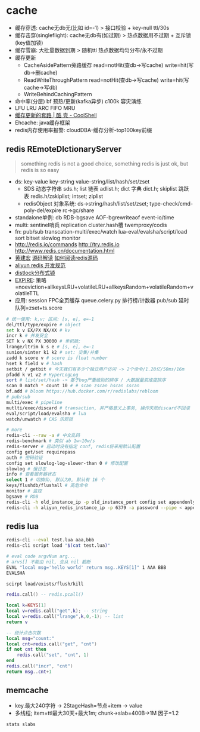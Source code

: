 # cache

- 缓存穿透: cache无db无(比如 id=-1) > 接口校验 + key-null ttl/30s
- 缓存击穿(singleflight): cache无db有(如过期) > 热点数据用不过期 + 互斥锁(key值加锁)
- 缓存雪崩: 大批量数据到期 > 随机ttl 热点数据均匀分布/永不过期
- 缓存更新
  - CacheAsidePattern旁路缓存 read=notHit(查db->写cache) write=hit(写db->删cache)
  - ReadWriteThroughPattern read=notHit(查db->写cache) write=hit(写cache->写db)
  - WriteBehindCachingPattern
- 命中率(分层) bf 预热/更新(kafka异步) c100k 容灾演练
- LFU LRU ARC FIFO MRU
- [缓存更新的套路 | 酷 壳 - CoolShell](https://coolshell.cn/articles/17416.html)
- Ehcache: java缓存框架
- redis内存使用率报警: cloudDBA-缓存分析-top100key前缀

## redis REmoteDIctionaryServer

> something redis is not a good choice, something redis is just ok, but redis is so easy

- ds: key-value key-string value-string/list/hash/set/zset
  - SDS 动态字符串 sds.h; list 链表 adlist.h; dict 字典 dict.h; skiplist 跳跃表 redis.h/zskiplist; intset; ziplist
  - redisObject 对象系统: ds->string/hash/list/set/zset; type-check/cmd-poly-del/expire rc->gc/share
- standalone单例: db RDB-bgsave AOF-bgrewriteaof event-io/time
- multi: sentinel哨兵 replication cluster.hash槽 twemproxy/codis
- fn: pub/sub transcation-multi/exec/watch lua-eval/evalsha/script/load sort bitset slowlog monitor
- <http://redis.io/commands> <http://try.redis.io> <http://www.redis.cn/documentation.html>
- [黄建宏](http://redisdoc.com) [源码解读](https://github.com/huangz1990/redis-3.0-annotated) [如何阅读redis源码](http://blog.huangz.me/diary/2014/how-to-read-redis-source-code.html)
- [aliyun redis 开发规范](https://yq.aliyun.com/articles/531067)
- [distlock分布式锁](https://redis.io/topics/distlock)
- [EXPIRE](https://redis.io/commands/expire): 策略=noeviction+allkeysLRU+volatileLRU+allkeysRandom+volatileRandom+volatileTTL
- 应用: session FPC全页缓存 queue.celery.py 排行榜/计数器 pub/sub 延时队列=zset+ts.score

```sh
# 统一使用: k,v; 区间: [s, e], e=-1
del/ttl/type/expire # object
set k v EX/PX NX/XX # kv
incr k # 并发安全
SET k v NX PX 30000 # 单机锁;
lrange/ltrim k s e # [s, e], e=-1
sunion/sinter k1 k2 # set: 交集/并集
zadd k score v # score is float number
hset k field v # hash
setbit / getbit # 今天我们有多少个独立用户访问 -> 2个命令/1.28亿/50ms/16m
pfadd k v1 v2 # HyperLogLog
sort # list/set/hash -> 基于bug严重级别的排序 / 大数据量双维度排序
scan 0 match * count 10 # # scan zscan hscan sscan
bf.add # bloom https://hub.docker.com/r/redislabs/rebloom
# pub/sub
multi/exec # pipeline
mutlti/exec/discard # transaction, 非严格意义上事务, 操作失败discard不回滚
eval/script/load/evalsha # lua
watch/unwatch # CAS 乐观锁

# more
redis-cli --raw -a # 中文乱码
redis-benchmark # 类似 ab 1w~10w/s
redis-server # 启动时没有指定 conf, redis将采用默认配置
config get/set requirepass
auth # 密码验证
config set slowlog-log-slower-than 0 # 修改配置
slowlog # 慢日志
info # 查看服务器状态
select 1 # 切换db, 默认为0, 默认有 16 个
keys/flushdb/flushall # 高危命令
monitor # 监控
bgsave # RDB
redis-cli -h old_instance_ip -p old_instance_port config set appendonly yes
redis-cli -h aliyun_redis_instance_ip -p 6379 -a password --pipe < appendonly.aof
```

## redis lua

```sh
redis-cli --eval test.lua aaa,bbb
redis-cli script load "$(cat test.lua)"

# eval code argvNum arg...
# arvs[] 不能由 nil, 会从 nil 截断
EVAL "local msg='hello world' return msg..KEYS[1]" 1 AAA BBB
EVALSHA

scirpt load/exists/flush/kill
```

```lua
redis.call() -- redis.pcall()

local k=KEYS[1]
local v=redis.call("get",k); -- string
local v=redis.call("lrange",k,0,-1); -- list
return v

-- 统计点击次数
local msg="count:"
local cnt=redis.call("get", "cnt")
if not cnt then
    redis.call("set", "cnt", 1)
end
redis.call("incr", "cnt")
return msg..cnt+1
```

## memcache

- key.最大240字符 -> 2StageHash=节点+item -> value
- 多线程; item=ttl最大30天+最大1m; chunk->slab=400B->1M 因子=1.2

```sh
stats slabs
```
